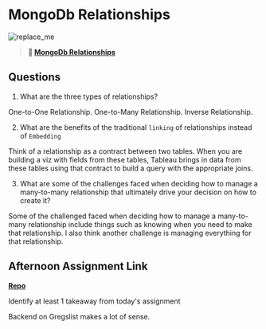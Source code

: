 # MongoDb Relationships

![replace_me](https://codeworks.blob.core.windows.net/public/assets/img/illustrations/placeholder.svg)

> **📖 [MongoDb Relationships](https://codeworksacademy.com/fs-student-guide/resources/wk5/02-Relationships)**

## Questions

1. What are the three types of relationships?

One-to-One Relationship. One-to-Many Relationship. Inverse Relationship.

2. What are the benefits of the traditional `linking` of relationships instead of `Embedding`

Think of a relationship as a contract between two tables. When you are building a viz with fields from these tables, Tableau brings in data from these tables using that contract to build a query with the appropriate joins.

3. What are some of the challenges faced when deciding how to manage a many-to-many relationship that ultimately drive your decision on how to create it?

Some of the challenged faced when deciding how to manage a many-to-many relationship include things such as knowing when you need to make that relationship. I also think another challenge is managing everything for that relationship.

## Afternoon Assignment Link

**[Repo](https://github.com/Miles-Collins/gregslist-auth)**

Identify at least 1 takeaway from today's assignment

Backend on Gregslist makes a lot of sense.
